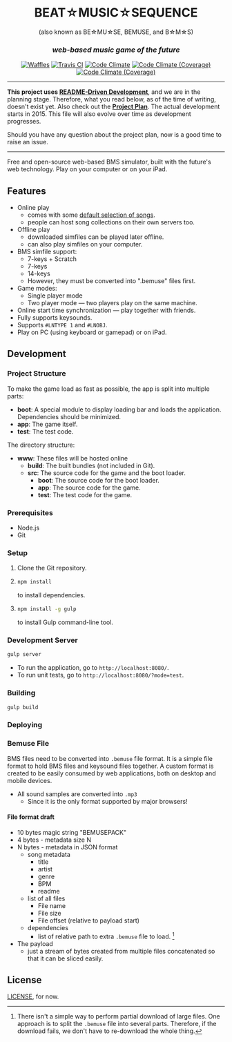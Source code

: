 <h1 align="center">BEAT☆MUSIC☆SEQUENCE</h1>

<p align="center">(also known as BE☆MU☆SE, BEMUSE, and B☆M☆S)</p>

<h3 align="center"><em>web-based music game of the future</em></h3>

<p align="center">
  <a href="https://waffle.io/bemusic/bemuse"><img src="http://img.shields.io/badge/wow%20much-waffle-green.svg?style=flat" alt="Waffles"></a>
  <a href="https://travis-ci.org/bemusic/bemuse"><img src="https://img.shields.io/travis/bemusic/bemuse.svg?style=flat" alt="Travis CI"></a>
  <a href="https://codeclimate.com/github/bemusic/bemuse"><img src="https://img.shields.io/codeclimate/github/bemusic/bemuse.svg?style=flat" alt="Code Climate"></a>
  <a href="https://codeclimate.com/github/bemusic/bemuse"><img src="https://img.shields.io/codeclimate/coverage/github/bemusic/bemuse.svg?style=flat" alt="Code Climate (Coverage)"></a>
  <a href="https://gitter.im/bemusic/bemuse"><img src="https://img.shields.io/badge/gitter-join%20chat-brightgreen.svg?style=flat" alt="Code Climate (Coverage)"></a>
</p>

---

__This project uses [README-Driven Development][RDD]__, and we are in the planning stage. Therefore, what you read below, as of the time of writing, doesn't exist yet. Also check out the [__Project Plan__][Plan]. The actual development starts in 2015. This file will also evolve over time as development progresses.

Should you have any question about the project plan, now is a good time to raise an issue.

[RDD]: http://tom.preston-werner.com/2010/08/23/readme-driven-development.html
[Plan]: (https://workflowy.com/s/ZM4dIDZWRR)

---

Free and open-source web-based BMS simulator, built with the future's web technology.
Play on your computer or on your iPad.

## Features

* Online play
	* comes with some [default selection of songs](https://github.com/bemusic/music).
	* people can host song collections on their own servers too.
* Offline play
	* downloaded simfiles can be played later offline.
	* can also play simfiles on your computer.
* BMS simfile support:
	* 7-keys + Scratch
	* 7-keys
	* 14-keys
	* However, they must be converted into ".bemuse" files first.
* Game modes:
	* Single player mode
	* Two player mode — two players play on the same machine.
* Online start time synchronization — play together with friends.
* Fully supports keysounds.
* Supports `#LNTYPE 1` and `#LNOBJ`.
* Play on PC (using keyboard or gamepad) or on iPad.


## Development


### Project Structure

To make the game load as fast as possible, the app is split into multiple parts:

- __boot__: A special module to display loading bar and loads the application.
  Dependencies should be minimized.
- __app__: The game itself.
- __test__: The test code.

The directory structure:

- __www__: These files will be hosted online
  - __build__: The built bundles (not included in Git).
  - __src__: The source code for the game and the boot loader.
    - __boot__: The source code for the boot loader.
    - __app__: The source code for the game.
    - __test__: The test code for the game.


### Prerequisites

- Node.js
- Git


### Setup

1. Clone the Git repository.
2. ```bash
   npm install
   ```
   to install dependencies.
3. ```bash
   npm install -g gulp
   ```
   to install Gulp command-line tool.


### Development Server

```bash
gulp server
```

- To run the application, go to `http://localhost:8080/`.
- To run unit tests, go to `http://localhost:8080/?mode=test`.


### Building

```bash
gulp build
```


### Deploying



### Bemuse File

BMS files need to be converted into `.bemuse` file format. It is a simple file format to hold BMS files and keysound files together. A custom format is created to be easily consumed by web applications, both on desktop and mobile devices.

* All sound samples are converted into `.mp3`
  * Since it is the only format supported by major browsers!


#### File format draft

* 10 bytes magic string "BEMUSEPACK"
* 4 bytes - metadata size N
* N bytes - metadata in JSON format
	* song metadata
	  * title
	  * artist
	  * genre
	  * BPM
	  * readme
	* list of all files
		* File name
		* File size
		* File offset (relative to payload start)
	* dependencies
	  * list of relative path to extra `.bemuse` file to load. [^1]
* The payload
	* just a stream of bytes created from multiple files concatenated so that it can be sliced easily.

[^1]: There isn't a simple way to perform partial download of large files. One approach is to split the `.bemuse` file into several parts. Therefore, if the download fails, we don't have to re-download the whole thing.


## License

[LICENSE](AGPLv3), for now.
